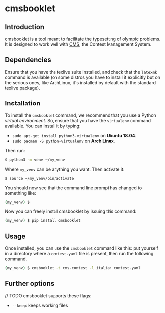 cmsbooklet
==========

Introduction
------------

cmsbooklet is a tool meant to facilitate the typesetting of olympic problems. It is designed to work well with [CMS](https://github.com/cms-dev/cms), the Contest Management System.

Dependencies
------------

Ensure that you have the texlive suite installed, and check that the `latexmk` command is available (on some distros you have to install it explicitly but on the serious ones, like ArchLinux, it's installed by default with the standard texlive package).

Installation
------------

To install the `cmsbooklet` command, we recommend that you use a Python *virtual environment*. So, ensure that you have the `virtualenv` command available. You can install it by typing:

* `sudo apt-get install python3-virtualenv` on **Ubuntu 18.04**.
* `sudo pacman -S python-virtualenv` on **Arch Linux**.

Then run:

```bash
$ python3 -m venv ~/my_venv
```

Where `my_venv` can be anything you want. Then activate it:

```bash
$ source ~/my_venv/bin/activate
```

You should now see that the command line prompt has changed to something like:

```bash
(my_venv) $
```

Now you can freely install cmsbooklet by issuing this command:

```bash
(my_venv) $ pip install cmsbooklet
```

Usage
-----

Once installed, you can use the `cmsbooklet` command like this: put yourself in a directory where a `contest.yaml` file is present, then run the following command.

```bash
(my_venv) $ cmsbooklet -t cms-contest -l italian contest.yaml
```

Further options
---------------

// TODO
cmsbooklet supports these flags:
  - `--keep`: keeps working files
